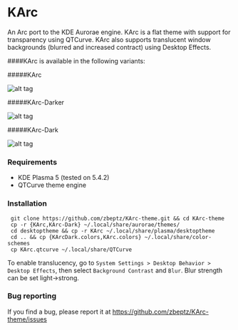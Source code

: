 # KArc

An Arc port to the KDE Aurorae engine. KArc is a flat theme with support for transparency using QTCurve. KArc also supports translucent window backgrounds (blurred and increased contract) using Desktop Effects.

####KArc is available in the following variants: 

#####KArc

![alt tag](http://i.imgur.com/BCgStHS.png)

#####KArc-Darker

![alt tag](http://i.imgur.com/q73i1Re.png)

#####KArc-Dark

![alt tag](http://i.imgur.com/eN4LWgG.png)

### Requirements
* KDE Plasma 5 (tested on 5.4.2)
* QTCurve theme engine

### Installation

     git clone https://github.com/zbeptz/KArc-theme.git && cd KArc-theme
     cp -r {KArc,KArc-Dark} ~/.local/share/aurorae/themes/
     cd desktoptheme && cp -r KArc ~/.local/share/plasma/desktoptheme
     cd .. && cp {KArcDark.colors,KArc.colors} ~/.local/share/color-schemes
     cp KArc.qtcurve ~/.local/share/QTCurve
     
To enable translucency, go to `System Settings > Desktop Behavior > Desktop Effects`, then select `Background Contrast` and `Blur`. Blur strength can be set light->strong.

### Bug reporting

If you find a bug, please report it at https://github.com/zbeptz/KArc-theme/issues
